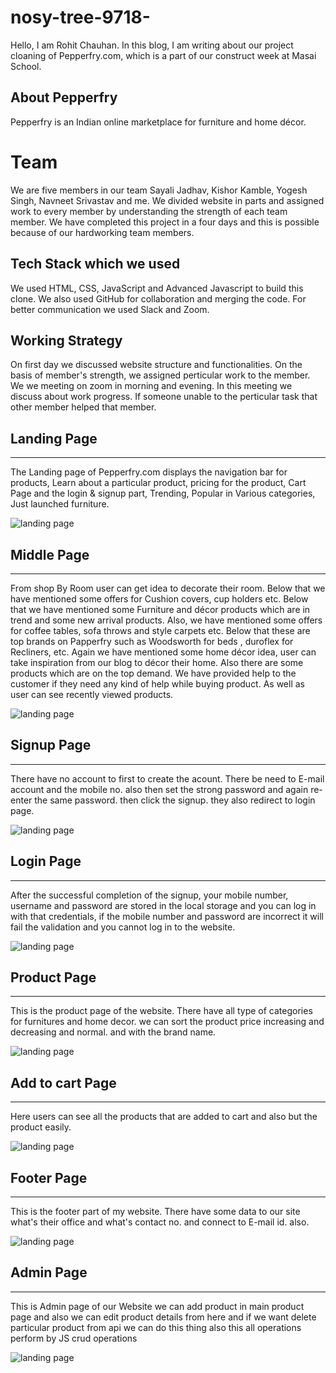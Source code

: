 # nosy-tree-9718-

Hello, I am Rohit Chauhan. In this blog, I am writing about our project cloaning of Pepperfry.com, which is a part of our construct week at Masai School.

## About Pepperfry
Pepperfry is an Indian online marketplace for furniture and home décor.

# Team
We are five members in our team Sayali Jadhav, Kishor Kamble, Yogesh Singh, Navneet Srivastav and me. We divided website in parts and assigned work to every member by understanding the strength of each team member. We have completed this project in a four days and this is possible because of our hardworking team members.

## Tech Stack which we used
We used HTML, CSS, JavaScript and Advanced Javascript to build this clone. We also used GitHub for collaboration and merging the code. For better communication we used Slack and Zoom.

## Working Strategy
On first day we discussed website structure and functionalities. On the basis of member's strength, we assigned perticular work to the member. We we meeting on zoom in morning and evening. In this meeting we discuss about work progress. If someone unable to the perticular task that other member helped that member.


## Landing Page
-----

The Landing page of Pepperfry.com displays the navigation bar for products, Learn about a particular product, pricing for the product, Cart Page and the login & signup part, Trending, Popular in Various categories, Just launched furniture.


![landing page](https://raw.githubusercontent.com/Rohit2216/nosy-tree-9718-/main/img/homepage.png  "Logo Title Text 1")

## Middle Page
-----

From shop By Room user can get idea to decorate their room. Below that we have mentioned some offers for Cushion covers, cup holders etc. Below that we have mentioned some Furniture and décor products which are in trend and some new arrival products. Also, we have mentioned some offers for coffee tables, sofa throws and style carpets etc. Below that these are top brands on Papperfry such as Woodsworth for beds , duroflex for Recliners, etc. Again we have mentioned some home décor idea, user can take inspiration from our blog to décor their home. Also there are some products which are on the top demand. We have provided help to the customer if they need any kind of help while buying product. As well as user can see recently viewed products.


![landing page](https://github.com/Rohit2216/nosy-tree-9718-/blob/main/img/middle.png?raw=true  "Logo Title Text 1")


## Signup Page
-----

There have no account to first to create the acount. There be need to E-mail account  and the mobile no. also then set the strong password  and again re-enter the same password. then click the signup. they also redirect to  login page.

![landing page](https://github.com/Rohit2216/nosy-tree-9718-/blob/day-5/img/signup.png?raw=true "Logo Title Text 1")


## Login Page
-----

After the successful completion of the signup, your mobile number, username and password are stored in the local storage and you can log in with that credentials, if the mobile number and password are incorrect it will fail the validation and you cannot log in to the website.

![landing page](https://github.com/Rohit2216/nosy-tree-9718-/blob/day-5/img/login.png?raw=true "Logo Title Text 1")


## Product Page
-----

This is the product page of the website. There have all type of categories for furnitures and home decor. we can sort the product price increasing and decreasing and normal. and with the brand name.

![landing page](https://github.com/Rohit2216/nosy-tree-9718-/blob/main/img/product.png?raw=true "Logo Title Text 1")


## Add to cart Page
-----

Here users can see all the products that are added to cart and also but the product easily.

![landing page](https://github.com/Rohit2216/nosy-tree-9718-/blob/main/img/cartpage.png?raw=true "Logo Title Text 1")

## Footer Page
------

This is the footer part of my website. There have some data to  our site what's their office and what's contact no. and connect to E-mail id. also.

![landing page](https://github.com/Rohit2216/nosy-tree-9718-/blob/day-5/img/footer.png?raw=true  "Logo Title Text 1")


## Admin Page
------

This is Admin page of our Website we can add product in main product page and also we can edit product details from here and if we want delete particular product from api we can do this thing also this all operations perform by JS crud operations

![landing page](https://github.com/Rohit2216/nosy-tree-9718-/blob/main/img/admin.png?raw=true  "Logo Title Text 1")


